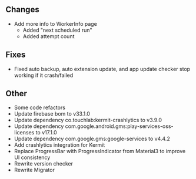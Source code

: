 <!-- Formatting
## Additions  ?? New features

## Changes  ?? Behaviour changes

## Fixes  ?? Bugfixes

## Other  ?? Technical stuff, what happened behind the scene
-->
## Changes
- Add more info to WorkerInfo page
  - Added "next scheduled run"
  - Added attempt count

## Fixes
- Fixed auto backup, auto extension update, and app update checker stop working
  if it crash/failed

## Other
- Some code refactors
- Update firebase bom to v33.1.0
- Update dependency co.touchlab:kermit-crashlytics to v3.9.0
- Update dependency com.google.android.gms:play-services-oss-licenses to v17.1.0
- Update dependency com.google.gms:google-services to v4.4.2
- Add crashlytics integration for Kermit
- Replace ProgressBar with ProgressIndicator from Material3 to improve UI consistency
- Rewrite version checker
- Rewrite Migrator
